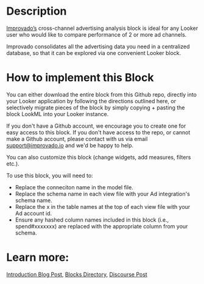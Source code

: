# Description
[Improvado’s](http://improvado.io/) cross-channel advertising analysis block is ideal for any Looker user who would like to compare performance of 2 or more ad channels.

Improvado consolidates all the advertising data you need in a centralized database, so that it can be explored via one convenient Looker block.

# How to implement this Block
You can either download the entire block from this Github repo, directly into your Looker application by following the directions outlined here, or selectively migrate pieces of the block by simply copying + pasting the block LookML into your Looker instance.

If you don't have a Github account, we encourage you to create one for easy access to this block. If you don't have access to the repo, or cannot make a Github account, please contact with us via email support@improvado.io and we'd be happy to help.

You can also customize this block (change widgets, add measures, filters etc.).

To use this block, you will need to:
- Replace the conneciton name in the model file.
- Replace the schema name in each view file with your Ad integration's schema name.
- Replace the x in the table names at the top of each view file with your Ad account id.
- Ensure any hashed column names included in this block (i.e., spend#xxxxxxx) are replaced with the appropriate column from your schema.

# Learn more:
[Introduction Blog Post](https://looker.com/blog/improvado-looker-ad-platforms-block),
[Blocks Directory](https://looker.com/looker-blocks/partner/advertising-analytics-by-improvado),
[Discourse Post](https://discourse.looker.com/t/partner-block-advertising-analytics-by-improvado/4581)
